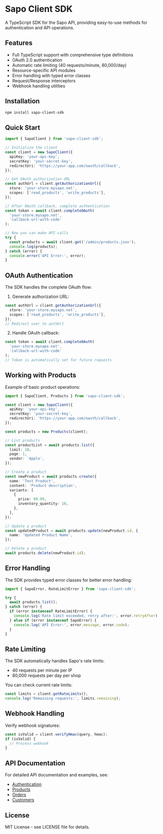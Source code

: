 # Sapo Client SDK

A TypeScript SDK for the Sapo API, providing easy-to-use methods for authentication and API operations.

## Features

- Full TypeScript support with comprehensive type definitions
- OAuth 2.0 authentication
- Automatic rate limiting (40 requests/minute, 80,000/day)
- Resource-specific API modules
- Error handling with typed error classes
- Request/Response interceptors
- Webhook handling utilities

## Installation

```bash
npm install sapo-client-sdk
```

## Quick Start

```typescript
import { SapoClient } from 'sapo-client-sdk';

// Initialize the client
const client = new SapoClient({
  apiKey: 'your-api-key',
  secretKey: 'your-secret-key',
  redirectUri: 'https://your-app.com/oauth/callback',
});

// Get OAuth authorization URL
const authUrl = client.getAuthorizationUrl({
  store: 'your-store.mysapo.net',
  scopes: ['read_products', 'write_products'],
});

// After OAuth callback, complete authentication
const token = await client.completeOAuth(
  'your-store.mysapo.net',
  'callback-url-with-code'
);

// Now you can make API calls
try {
  const products = await client.get('/admin/products.json');
  console.log(products);
} catch (error) {
  console.error('API Error:', error);
}
```

## OAuth Authentication

The SDK handles the complete OAuth flow:

1. Generate authorization URL:
```typescript
const authUrl = client.getAuthorizationUrl({
  store: 'your-store.mysapo.net',
  scopes: ['read_products', 'write_products'],
});
// Redirect user to authUrl
```

2. Handle OAuth callback:
```typescript
const token = await client.completeOAuth(
  'your-store.mysapo.net',
  'callback-url-with-code'
);
// Token is automatically set for future requests
```

## Working with Products

Example of basic product operations:

```typescript
import { SapoClient, Products } from 'sapo-client-sdk';

const client = new SapoClient({
  apiKey: 'your-api-key',
  secretKey: 'your-secret-key',
  redirectUri: 'https://your-app.com/oauth/callback',
});

const products = new Products(client);

// List products
const productList = await products.list({
  limit: 10,
  page: 1,
  vendor: 'Apple',
});

// Create a product
const newProduct = await products.create({
  name: 'Test Product',
  content: 'Product description',
  variants: [
    {
      price: 99.99,
      inventory_quantity: 10,
    },
  ],
});

// Update a product
const updatedProduct = await products.update(newProduct.id, {
  name: 'Updated Product Name',
});

// Delete a product
await products.delete(newProduct.id);
```

## Error Handling

The SDK provides typed error classes for better error handling:

```typescript
import { SapoError, RateLimitError } from 'sapo-client-sdk';

try {
  await products.list();
} catch (error) {
  if (error instanceof RateLimitError) {
    console.log('Rate limit exceeded, retry after:', error.retryAfter);
  } else if (error instanceof SapoError) {
    console.log('API Error:', error.message, error.code);
  }
}
```

## Rate Limiting

The SDK automatically handles Sapo's rate limits:
- 40 requests per minute per IP
- 80,000 requests per day per shop

You can check current rate limits:

```typescript
const limits = client.getRateLimits();
console.log('Remaining requests:', limits.remaining);
```

## Webhook Handling

Verify webhook signatures:

```typescript
const isValid = client.verifyHmac(query, hmac);
if (isValid) {
  // Process webhook
}
```

## API Documentation

For detailed API documentation and examples, see:
- [Authentication](docs/authentication.md)
- [Products](docs/products.md)
- [Orders](docs/orders.md)
- [Customers](docs/customers.md)

## License

MIT License - see LICENSE file for details.